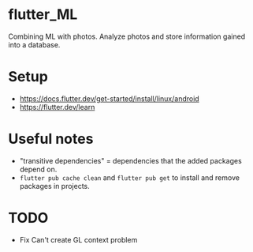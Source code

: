 # flutter_ML
Combining ML with photos. Analyze photos and store information gained into a database.

# Setup
- https://docs.flutter.dev/get-started/install/linux/android
- https://flutter.dev/learn

# Useful notes
- "transitive dependencies" = dependencies that the added packages depend on.
- `flutter pub cache clean` and `flutter pub get` to install and remove packages in projects.

# TODO
- Fix Can't create GL context problem